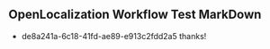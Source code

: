 ## OpenLocalization Workflow Test MarkDown
* de8a241a-6c18-41fd-ae89-e913c2fdd2a5 thanks!

<!--HONumber=Jul16_HO4-->


